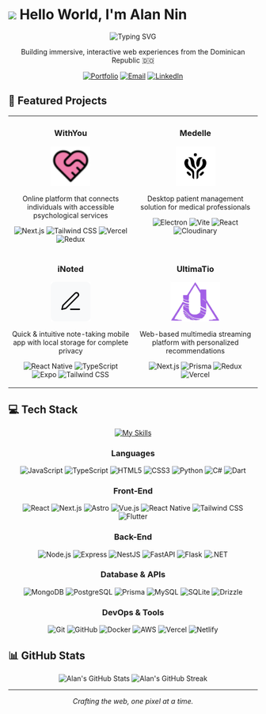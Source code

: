 # <img src="https://media.giphy.com/media/hvRJCLFzcasrR4ia7z/giphy.gif" width="30px"> Hello World, I'm Alan Nin

<div align="center">
  <img src="https://readme-typing-svg.herokuapp.com?font=Fira+Code&weight=600&size=30&duration=3000&pause=1000&color=FFFFFF&center=true&vCenter=true&random=false&width=435&lines=Full-Stack+Developer;Creative+Coder;Experience+Designer" alt="Typing SVG" />
  
  <p>Building immersive, interactive web experiences from the Dominican Republic 🇩🇴</p>
  
[![Portfolio](https://img.shields.io/badge/Portfolio-alannin.dev-FFFFFF?style=for-the-badge&logo=safari&logoColor=white)](https://alannin.dev)
[![Email](https://img.shields.io/badge/Email-alanbusinessnin@gmail.com-FFFFFF?style=for-the-badge&logo=gmail&logoColor=white)](mailto:alanbusinessnin@gmail.com)
[![LinkedIn](https://img.shields.io/badge/LinkedIn-alan--nin-FFFFFF?style=for-the-badge&logo=linkedin&logoColor=white)](https://www.linkedin.com/in/alan-nin-659017310/)
</div>

## 🚀 Featured Projects

<div align="center">
  <table>
  <tr>
    <td width="50%" valign="top">
      <h3 align="center">WithYou</h3>
      <p align="center">
        <a href="https://withyouapp.me" target="_blank">
          <img src="/withyou.png" width="auto" height="80" alt="WithYou" style="object-fit: contain;"/>
        </a>
      </p>
      <p align="center">
        Online platform that connects individuals with accessible psychological services
      </p>
      <p align="center">
        <img src="https://img.shields.io/badge/Next.js-000000?style=flat-square&logo=nextdotjs&logoColor=white" alt="Next.js"/>
        <img src="https://img.shields.io/badge/Tailwind-06B6D4?style=flat-square&logo=tailwindcss&logoColor=white" alt="Tailwind CSS"/>
        <img src="https://img.shields.io/badge/Vercel-000000?style=flat-square&logo=vercel&logoColor=white" alt="Vercel"/>
        <img src="https://img.shields.io/badge/Redux-764ABC?style=flat-square&logo=redux&logoColor=white" alt="Redux"/>
      </p>
    </td>
    <td width="50%" valign="top">
      <h3 align="center">Medelle</h3>
      <p align="center">
        <a href="https://medelle.alannin.dev" target="_blank">
          <img src="/medelle.png" width="auto" height="80" alt="Medelle" style="object-fit: contain;"/>
        </a>
      </p>
      <p align="center">
        Desktop patient management solution for medical professionals
      </p>
      <p align="center">
        <img src="https://img.shields.io/badge/Electron-47848F?style=flat-square&logo=electron&logoColor=white" alt="Electron"/>
        <img src="https://img.shields.io/badge/Vite-646CFF?style=flat-square&logo=vite&logoColor=white" alt="Vite"/>
        <img src="https://img.shields.io/badge/React-61DAFB?style=flat-square&logo=react&logoColor=black" alt="React"/>
        <img src="https://img.shields.io/badge/Cloudinary-3448C5?style=flat-square&logo=cloudinary&logoColor=white" alt="Cloudinary"/>
      </p>
    </td>
  </tr>
  <tr>
    <td width="50%" valign="top">
      <h3 align="center">iNoted</h3>
      <p align="center">
        <a href="https://inoted.alannin.dev" target="_blank">
          <img src="/inoted.png" width="auto" height="80" alt="iNoted" style="object-fit: contain;"/>
        </a>
      </p>
      <p align="center">
        Quick & intuitive note-taking mobile app with local storage for complete privacy
      </p>
      <p align="center">
        <img src="https://img.shields.io/badge/React_Native-61DAFB?style=flat-square&logo=react&logoColor=black" alt="React Native"/>
        <img src="https://img.shields.io/badge/TypeScript-3178C6?style=flat-square&logo=typescript&logoColor=white" alt="TypeScript"/>
        <img src="https://img.shields.io/badge/Expo-000020?style=flat-square&logo=expo&logoColor=white" alt="Expo"/>
        <img src="https://img.shields.io/badge/Tailwind-06B6D4?style=flat-square&logo=tailwindcss&logoColor=white" alt="Tailwind CSS"/>
      </p>
    </td>
    <td width="50%" valign="top">
      <h3 align="center">UltimaTio</h3>
      <p align="center">
        <a href="https://ultimatio.alannin.dev" target="_blank">
          <img src="ultimatio.svg" width="auto" height="80" alt="UltimaTio" style="object-fit: contain;"/>
        </a>
      </p>
      <p align="center">
        Web-based multimedia streaming platform with personalized recommendations
      </p>
      <p align="center">
        <img src="https://img.shields.io/badge/Next.js-000000?style=flat-square&logo=nextdotjs&logoColor=white" alt="Next.js"/>
        <img src="https://img.shields.io/badge/Prisma-2D3748?style=flat-square&logo=prisma&logoColor=white" alt="Prisma"/>
        <img src="https://img.shields.io/badge/Redux-764ABC?style=flat-square&logo=redux&logoColor=white" alt="Redux"/>
        <img src="https://img.shields.io/badge/Vercel-000000?style=flat-square&logo=vercel&logoColor=white" alt="Vercel"/>
      </p>
    </td>
  </tr>
</table>

</div>

## 💻 Tech Stack

<div align="center">
  
  [![My Skills](https://skillicons.dev/icons?i=js,ts,html,css,react,nextjs,vue,nodejs,express,nestjs,python,cs,docker,aws,mongodb,tailwind,figma,git)](https://skillicons.dev)
  
  ### Languages
  ![JavaScript](https://img.shields.io/badge/JavaScript-F7DF1E?style=for-the-badge&logo=javascript&logoColor=black)
  ![TypeScript](https://img.shields.io/badge/TypeScript-3178C6?style=for-the-badge&logo=typescript&logoColor=white)
  ![HTML5](https://img.shields.io/badge/HTML5-E34F26?style=for-the-badge&logo=html5&logoColor=white)
  ![CSS3](https://img.shields.io/badge/CSS3-1572B6?style=for-the-badge&logo=css3&logoColor=white)
  ![Python](https://img.shields.io/badge/Python-3776AB?style=for-the-badge&logo=python&logoColor=white)
  ![C#](https://img.shields.io/badge/C%23-239120?style=for-the-badge&logo=c-sharp&logoColor=white)
  ![Dart](https://img.shields.io/badge/Dart-0175C2?style=for-the-badge&logo=dart&logoColor=white)
  
  ### Front-End
  ![React](https://img.shields.io/badge/React-61DAFB?style=for-the-badge&logo=react&logoColor=black)
  ![Next.js](https://img.shields.io/badge/Next.js-000000?style=for-the-badge&logo=nextdotjs&logoColor=white)
  ![Astro](https://img.shields.io/badge/Astro-FF5D01?style=for-the-badge&logo=astro&logoColor=white)
  ![Vue.js](https://img.shields.io/badge/Vue.js-4FC08D?style=for-the-badge&logo=vuedotjs&logoColor=white)
  ![React Native](https://img.shields.io/badge/React_Native-61DAFB?style=for-the-badge&logo=react&logoColor=black)
  ![Tailwind CSS](https://img.shields.io/badge/Tailwind_CSS-06B6D4?style=for-the-badge&logo=tailwindcss&logoColor=white)
  ![Flutter](https://img.shields.io/badge/Flutter-02569B?style=for-the-badge&logo=flutter&logoColor=white)

  ### Back-End
  ![Node.js](https://img.shields.io/badge/Node.js-339933?style=for-the-badge&logo=nodedotjs&logoColor=white)
  ![Express](https://img.shields.io/badge/Express-000000?style=for-the-badge&logo=express&logoColor=white)
  ![NestJS](https://img.shields.io/badge/NestJS-E0234E?style=for-the-badge&logo=nestjs&logoColor=white)
  ![FastAPI](https://img.shields.io/badge/FastAPI-009688?style=for-the-badge&logo=fastapi&logoColor=white)
  ![Flask](https://img.shields.io/badge/Flask-000000?style=for-the-badge&logo=flask&logoColor=white)
  ![.NET](https://img.shields.io/badge/.NET-512BD4?style=for-the-badge&logo=dotnet&logoColor=white)
  
  ### Database & APIs
  ![MongoDB](https://img.shields.io/badge/MongoDB-47A248?style=for-the-badge&logo=mongodb&logoColor=white)
  ![PostgreSQL](https://img.shields.io/badge/PostgreSQL-4169E1?style=for-the-badge&logo=postgresql&logoColor=white)
  ![Prisma](https://img.shields.io/badge/Prisma-2D3748?style=for-the-badge&logo=prisma&logoColor=white)
  ![MySQL](https://img.shields.io/badge/MySQL-4479A1?style=for-the-badge&logo=mysql&logoColor=white)
  ![SQLite](https://img.shields.io/badge/SQLite-07405E?style=for-the-badge&logo=sqlite&logoColor=white)
  ![Drizzle](https://img.shields.io/badge/Drizzle-2D3748?style=for-the-badge&logo=drizzle&logoColor=white)
  
  ### DevOps & Tools
  ![Git](https://img.shields.io/badge/Git-F05032?style=for-the-badge&logo=git&logoColor=white)
  ![GitHub](https://img.shields.io/badge/GitHub-181717?style=for-the-badge&logo=github&logoColor=white)
  ![Docker](https://img.shields.io/badge/Docker-2496ED?style=for-the-badge&logo=docker&logoColor=white)
  ![AWS](https://img.shields.io/badge/AWS-232F3E?style=for-the-badge&logo=amazonaws&logoColor=white)
  ![Vercel](https://img.shields.io/badge/Vercel-000000?style=for-the-badge&logo=vercel&logoColor=white)
  ![Netlify](https://img.shields.io/badge/Netlify-00C7B7?style=for-the-badge&logo=netlify&logoColor=white)
</div>

## 📊 GitHub Stats

<div align="center">
  <img src="https://github-readme-stats.vercel.app/api?username=AlanNin&show_icons=true&theme=radical" alt="Alan's GitHub Stats" />
  <img src="https://github-readme-streak-stats.herokuapp.com/?user=AlanNin&theme=radical" alt="Alan's GitHub Streak" />
</div>

---

<p align="center"><i>Crafting the web, one pixel at a time.</i></p>
